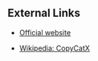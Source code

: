 ## External Links

- [Official
  website](http://www.subrosasoft.com/OSXSoftware/index.php?main_page=product_info&cPath=200&products_id=1)

<!-- -->

- [Wikipedia: CopyCatX](https://en.wikipedia.org/wiki/CopyCatX)